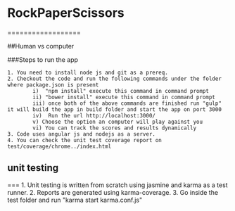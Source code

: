 # RockPaperScissors
==================

##Human vs computer

###Steps to run the app

    1. You need to install node js and git as a prereq.
    2. Checkout the code and run the following commands under the folder where package.json is present
            i)  "npm install" execute this command in command prompt
            ii) "bower install" execute this command in command prompt
            iii) once both of the above commands are finished run "gulp" it will build the app in build folder and start the app on port 3000
            iv)  Run the url http://localhost:3000/
            v) Choose the option an computer will play against you
            vi) You can track the scores and results dynamically
    3. Code uses angular js and nodejs as a server.
    4. You can check the unit test coverage report on test/coverage/chrome../index.html 
   
   ## unit testing
   ===
      1. Unit testing is written from scratch using jasmine and karma as a test runner.
      2. Reports are generated using karma-coverage.
      3. Go inside the test folder and run "karma start karma.conf.js"
